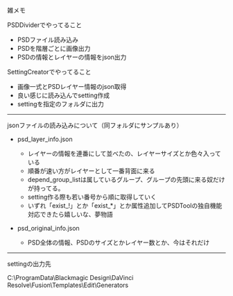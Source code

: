 雑メモ

PSDDividerでやってること
* PSDファイル読み込み
* PSDを階層ごとに画像出力
* PSDの情報とレイヤーの情報をjson出力

SettingCreatorでやってること
* 画像一式とPSDレイヤー情報のjson取得
* 良い感じに読み込んでsetting作成
* settingを指定のフォルダに出力

-------------------------

jsonファイルの読み込みについて（同フォルダにサンプルあり）
* psd_layer_info.json
  * レイヤーの情報を連番にして並べたの、レイヤーサイズとか色々入っている
  * 順番が速い方がレイヤーとして一番背面に来る
  * depend_group_listは属しているグループ、グループの先頭に来る奴だけが持ってる。
  * setting作る際も若い番号から順に取得していく
  * いずれ「exist_!」とか「exist_*」とか属性追加してPSDToolの独自機能対応できたら嬉しいな、夢物語

* psd_original_info.json
  * PSD全体の情報、PSDのサイズとかレイヤー数とか、今はそれだけ

-------------------------

settingの出力先

C:\ProgramData\Blackmagic Design\DaVinci Resolve\Fusion\Templates\Edit\Generators
